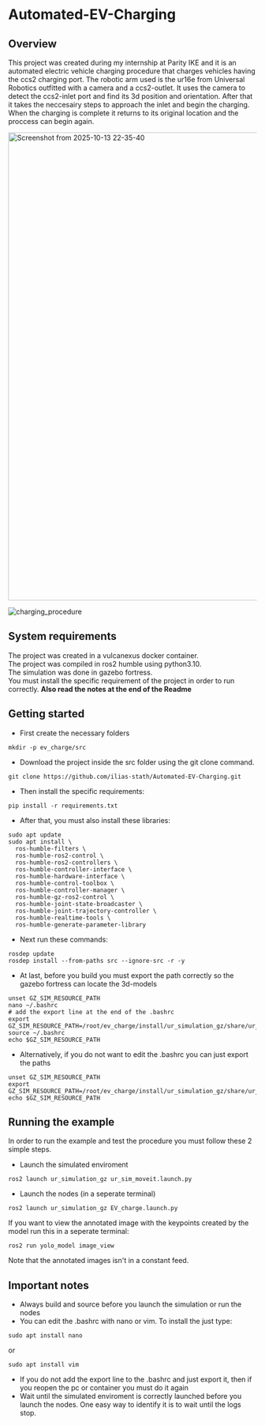 # Automated-EV-Charging
## Overview
This project was created during my internship at Parity IKE and it is an automated electric vehicle charging procedure that charges vehicles having the ccs2 charging port. 
The robotic arm used is the ur16e from Universal Robotics outfitted with a camera and a ccs2-outlet.
It uses the camera to detect the ccs2-inlet port and find its 3d position and orientation. 
After that it takes the neccesairy steps to approach the inlet and begin the charging.
When the charging is complete it returns to its original location and the proccess can begin again.

<img width="1684" height="948" alt="Screenshot from 2025-10-13 22-35-40" src="https://github.com/user-attachments/assets/fd1f2ccb-93a4-463f-a72f-247dfa0f10b3" />

![charging_procedure](https://github.com/user-attachments/assets/9d590b2d-2743-4ff1-a864-6b38f613ed35)




## System requirements
The project was created in a vulcanexus docker container.<br>
The project was compiled in ros2 humble using python3.10.<br>
The simulation was done in gazebo fortress.<br>
You must install the specific requirement of the project in order to run correctly.
**Also read the notes at the end of the Readme**

## Getting started
* First create the necessary folders
```
mkdir -p ev_charge/src
```
* Download the project inside the src folder using the git clone command.
```
git clone https://github.com/ilias-stath/Automated-EV-Charging.git
```
* Then install the specific requirements:
```
pip install -r requirements.txt
```
* After that, you must also install these libraries:
```
sudo apt update
sudo apt install \
  ros-humble-filters \
  ros-humble-ros2-control \
  ros-humble-ros2-controllers \
  ros-humble-controller-interface \
  ros-humble-hardware-interface \
  ros-humble-control-toolbox \
  ros-humble-controller-manager \
  ros-humble-gz-ros2-control \
  ros-humble-joint-state-broadcaster \
  ros-humble-joint-trajectory-controller \
  ros-humble-realtime-tools \
  ros-humble-generate-parameter-library
```
* Next run these commands:
```
rosdep update
rosdep install --from-paths src --ignore-src -r -y
```
* At last, before you build you must export the path correctly so the gazebo fortress can locate the 3d-models
```
unset GZ_SIM_RESOURCE_PATH
nano ~/.bashrc
# add the export line at the end of the .bashrc
export GZ_SIM_RESOURCE_PATH=/root/ev_charge/install/ur_simulation_gz/share/ur_simulation_gz/models:/root/ev_charge/src/Universal_Robots_ROS2_GZ_Simulation/ur_simulation_gz/models
source ~/.bashrc
echo $GZ_SIM_RESOURCE_PATH
```
* Alternatively, if you do not want to edit the .bashrc you can just export the paths
```
unset GZ_SIM_RESOURCE_PATH
export GZ_SIM_RESOURCE_PATH=/root/ev_charge/install/ur_simulation_gz/share/ur_simulation_gz/models:/root/ev_charge/src/Universal_Robots_ROS2_GZ_Simulation/ur_simulation_gz/models
echo $GZ_SIM_RESOURCE_PATH
```

## Running the example
In order to run the example and test the procedure you must follow these 2 simple steps.<br>

* Launch the simulated enviroment
```
ros2 launch ur_simulation_gz ur_sim_moveit.launch.py
```

* Launch the nodes (in a seperate terminal)
```
ros2 launch ur_simulation_gz EV_charge.launch.py
```

If you want to view the annotated image with the keypoints created by the model run this in a seperate terminal:
```
ros2 run yolo_model image_view
```
Note that the annotated images isn't in a constant feed.

## Important notes

* Always build and source before you launch the simulation or run the nodes
* You can edit the .bashrc with nano or vim. To install the just type:
```
sudo apt install nano
```
or
```
sudo apt install vim
```
* If you do not add the export line to the .bashrc and just export it, then if you reopen the pc or container you must do it again
* Wait until the simulated enviroment is correctly launched before you launch the nodes. One easy way to identify it is to wait until the logs stop.
